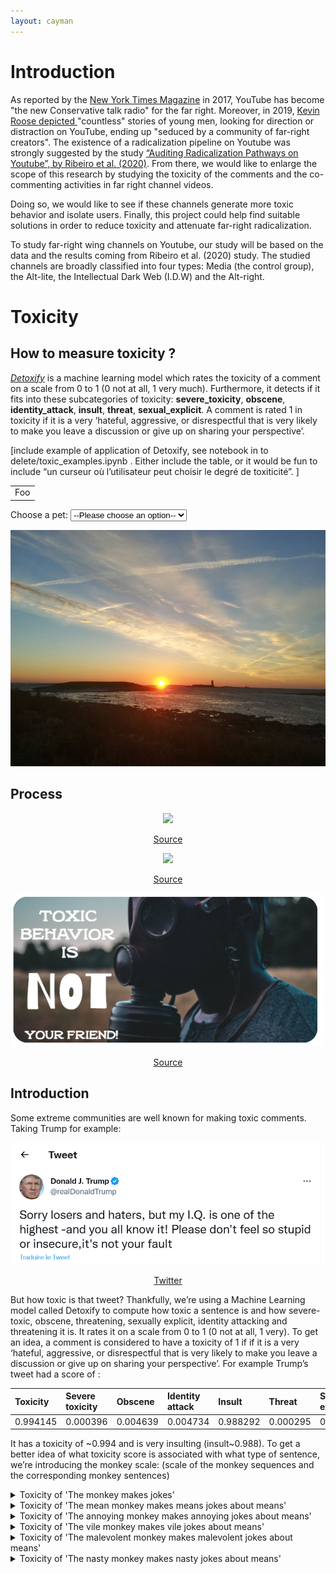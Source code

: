 ```yaml
---
layout: cayman
---
```


# Introduction

As reported by the [New York Times Magazine](https://www.nytimes.com/2017/08/03/magazine/for-the-new-far-right-youtube-has-become-the-new-talk-radio.htm) in 2017, YouTube has become "the new Conservative talk radio" for the far right. Moreover, in 2019, [Kevin Roose depicted ](https://www.nytimes.com/interactive/2019/06/08/technology/youtube-radical.html) "countless" stories of young men, looking for direction or distraction on YouTube, ending up "seduced by a community of far-right creators". The existence of a radicalization pipeline on Youtube was strongly suggested by the study [“Auditing Radicalization Pathways on Youtube”, by Ribeiro et al. (2020)](https://dlab.epfl.ch/people/west/pub/HortaRibeiro-Ottoni-West-Almeida-Meira_FAT-20.pdf). 
From there, we would like to enlarge the scope of this research by studying the toxicity of the comments and the co-commenting activities in far right channel videos. 

Doing so, we would like to see if these channels generate more toxic behavior and isolate users. Finally, this project could help find suitable solutions in order to reduce toxicity and attenuate far-right radicalization.

To study far-right wing channels on Youtube, our study will be based on the data and the results coming from Ribeiro et al. (2020) study. The studied channels are broadly classified into four types: Media (the control group), the Alt-lite, the Intellectual Dark Web (I.D.W) and the Alt-right. 

# Toxicity
## How to measure toxicity ?

[_Detoxify_](https://github.com/unitaryai/detoxify) is a machine learning model which rates the toxicity of a comment on a scale from 0 to 1 (0 not at all, 1 very much). Furthermore, it detects if it fits into these subcategories of toxicity: **severe_toxicity**, **obscene**, **identity_attack**, **insult**, **threat**, **sexual_explicit**. A comment is rated 1 in toxicity if it is a very ‘hateful, aggressive, or disrespectful that is very likely to make you leave a discussion or give up on sharing your perspective’. 

[include example of application of Detoxify, see notebook in to delete/toxic_examples.ipynb . Either include the table, or it would be fun to include “un curseur où l’utilisateur peut choisir le degré de toxiticité”. ]

<table>
    <tr>
        <td>Foo</td>
    </tr>
</table>



<label for="pet-select">Choose a pet:</label>
<select name="pets" id="pet-select">
    <option value="">--Please choose an option--</option>
    <option value="dog">Dog</option>
    <option value="cat">Cat</option>
</select>

<img id="graphique-1" src="assets/img/profilAriane.png" />

<script>
    const selectEl = document.getElementById("pet-select");
    selectEl.addEventListener("change", (ev) => {
    switch (selectEl.value) {
        case "dog":
        document.getElementById("graphique-1").src = "assets/img/favicon.png";
        break;
        case "cat":
        document.getElementById("graphique-1").src = "assets/img/favicon.png";
        break;
        default:
        document.getElementById("graphique-1").src="assets/img/profilAriane.png";
        document.getElementById("graphique-1").src = "assets/img/profilAriane.png";
        break;
    }
    })
</script>

## Process

<p align="center">
    <img width="500" src="https://www.selfies.com/wp-content/uploads/sites/5/2022/07/Mutausbrueche-TikTok-Stay-Toxic.jpg" >
</p>
<p align="center">
    <a href="https://www.selfies.com/apps/instagram/
stay-toxic-lustiger-social-media-trend-tiktok-insta-beziehungstipps-141719/">Source</a>
</p>

<p align="center">
    <img width="300" src="http://img.picturequotes.com/2/428/427713/have-you-been-playing-in-toxic-waste-lately-quote-1.jpg" >
</p>

<p align="center">
    <a href="http://www.picturequotes.com/have-you-been-playing-in-toxic-waste-lately-quote-427713">Source</a>
</p>

<p align="center">
    <img width="500" src="assets/img/toxic_behaviour.png" >
</p>

<p align="center">
    <a href="https://www.pinterest.fr/pin/551761391849970879/">Source</a>
</p>

## Introduction

Some extreme communities are well known for making toxic comments. Taking Trump for example:

<p align="center">
    <img width="500" src="assets/img/trump.png" >
</p>

<p align="center">
    <a href="https://twitter.com/realDonaldTrump/status/332308211321425920">Twitter</a>
</p>


But how toxic is that tweet? Thankfully, we’re using a Machine Learning model called Detoxify to compute how toxic a sentence is and how severe-toxic, obscene, threatening, sexually explicit, identity attacking  and threatening it is. It rates it on a scale from 0 to 1 (0 not at all, 1 very). To get an idea, a comment is considered to have a toxicity of 1 if if it is a very ‘hateful, aggressive, or disrespectful that is very likely to make you leave a discussion or give up on sharing your perspective’. 
For example Trump’s tweet had a score of :

| Toxicity        | Severe toxicity  | Obscene  | Identity attack |  Insult  | Threat   | Sexual explicit |
|:----------------|:-----------------|:---------|:----------------|:---------|:-------- |:----------------|
|    0.994145     |     0.000396     | 0.004639 |     0.004734    | 0.988292 | 0.000295 |     0.000622    |

It has a toxicity of ~0.994 and is very insulting (insult~0.988). To get a better idea of what toxicity score is associated with what type of sentence, we’re introducing the monkey scale:
(scale of the monkey sequences and the corresponding monkey sentences)

<details>
<summary>Toxicity of 'The monkey makes jokes' </summary>

<table class="tb" id="members">
  <tr>
    <th>Toxicity</th>
    <th>Severe toxicity</th>
    <th>Obscene</th>
    <th>Identity attack</th>
    <th>Insult</th>
    <th>Threat</th>
    <th>Sexual explicit</th>
  </tr>
  <tr>
    <th>0.080424</th>
    <th>0.000012</th>
    <th>0.000631</th>
    <th>0.001699</th>
    <th>0.045562</th>
    <th>0.000297</th>
    <th>0.000416</th>
  </tr>
</table>
</details>

<details>
<summary>Toxicity of 'The mean monkey makes means jokes about means' </summary>

<table class="tb" id="members">
  <tr>
    <th>Toxicity</th>
    <th>Severe toxicity</th>
    <th>Obscene</th>
    <th>Identity attack</th>
    <th>Insult</th>
    <th>Threat</th>
    <th>Sexual explicit</th>
  </tr>
  <tr>
    <th>0.158876</th>
    <th>0.000014</th>
    <th>0.000780</th>
    <th>0.002192</th>
    <th>0.123876</th>
    <th>0.000231</th>
    <th>0.000387</th>
  </tr>
</table>
</details>

<details>
<summary>Toxicity of 'The annoying monkey makes annoying jokes about means'</summary>

<table class="tb" id="members">
  <tr>
    <th>Toxicity</th>
    <th>Severe toxicity</th>
    <th>Obscene</th>
    <th>Identity attack</th>
    <th>Insult</th>
    <th>Threat</th>
    <th>Sexual explicit</th>
  </tr>
  <tr>
    <th>0.197954</th>
    <th>0.000018</th>
    <th>0.001104</th>
    <th>0.002104</th>
    <th>0.139986</th>
    <th>0.000289</th>
    <th>0.000623</th>
  </tr>
</table>
</details>

<details>
<summary>Toxicity of 'The vile monkey makes vile jokes about means' </summary>

<table class="tb" id="members">
  <tr>
    <th>Toxicity</th>
    <th>Severe toxicity</th>
    <th>Obscene</th>
    <th>Identity attack</th>
    <th>Insult</th>
    <th>Threat</th>
    <th>Sexual explicit</th>
  </tr>
  <tr>
    <th>0.319232</th>
    <th>0.000017</th>
    <th>0.000790</th>
    <th>0.002627</th>
    <th>0.259821</th>
    <th>0.000322</th>
    <th>0.000463</th>
  </tr>
</table>
</details>

<details>
<summary>Toxicity of 'The malevolent monkey makes malevolent jokes about means' </summary>

<table class="tb" id="members">
  <tr>
    <th>Toxicity</th>
    <th>Severe toxicity</th>
    <th>Obscene</th>
    <th>Identity attack</th>
    <th>Insult</th>
    <th>Threat</th>
    <th>Sexual explicit</th>
  </tr>
  <tr>
    <th>0.462587</th>
    <th>0.000031</th>
    <th>0.001146</th>
    <th>0.003987</th>
    <th>0.397109</th>
    <th>0.000386</th>
    <th>0.000831</th>
  </tr>
</table>
</details>

<details>
<summary>Toxicity of 'The nasty monkey makes nasty jokes about means' </summary>

<table class="tb" id="members">
  <tr>
    <th>Toxicity</th>
    <th>Severe toxicity</th>
    <th>Obscene</th>
    <th>Identity attack</th>
    <th>Insult</th>
    <th>Threat</th>
    <th>Sexual explicit</th>
  </tr>
  <tr>
    <th>0.615834</th>
    <th>0.000024</th>
    <th>0.000813</th>
    <th>0.002809</th>
    <th>0.556885</th>
    <th>0.000381</th>
    <th>0.000466</th>
  </tr>
</table>
<details>

<details>
<summary>Toxicity of 'The despicable monkey makes despicable jokes about means' </summary>

<table class="tb" id="members">
  <tr>
    <th>Toxicity</th>
    <th>Severe toxicity</th>
    <th>Obscene</th>
    <th>Identity attack</th>
    <th>Insult</th>
    <th>Threat</th>
    <th>Sexual explicit</th>
  </tr>
  <tr>
    <th>0.707401</th>
    <th>0.000016</th>
    <th>0.000449</th>
    <th>0.001647</th>
    <th>0.657305</th>
    <th>0.000226</th>
    <th>0.000282</th>
  </tr>
</table>
<details>

<details>
<summary>Toxicity of 'The bastard monkey makes bastard jokes about means' </summary>

<table class="tb" id="members">
  <tr>
    <th>Toxicity</th>
    <th>Severe toxicity</th>
    <th>Obscene</th>
    <th>Identity attack</th>
    <th>Insult</th>
    <th>Threat</th>
    <th>Sexual explicit</th>
  </tr>
  <tr>
    <th>0.995640</th>
    <th>0.032880</th>
    <th>0.883254</th>
    <th>0.030733</th>
    <th>0.975668</th>
    <th>0.000906</th>
    <th>0.028742</th>
  </tr>
</table>
<details>

<details>
  <summary><i>Epcot Center<i></summary>

  <p>Epcot is a theme park at Walt Disney World Resort featuring exciting attractions, international pavilions, award-winning fireworks and seasonal special events.</p>
</details>








